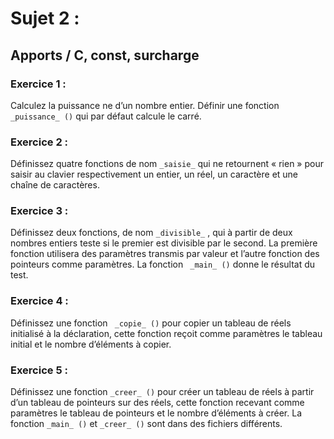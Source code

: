 # Sujet 2 :

## Apports / C, const, surcharge

### Exercice 1 :

Calculez la puissance ne d’un nombre entier. Définir une fonction ` _puissance_ ()` qui par défaut
calcule le carré.

### Exercice 2 :

Définissez quatre fonctions de nom `_saisie_` qui ne retournent « rien » pour saisir au clavier
respectivement un entier, un réel, un caractère et une chaîne de caractères.

### Exercice 3 :

Définissez deux fonctions, de nom `_divisible_` , qui à partir de deux nombres entiers teste si le
premier est divisible par le second. La première fonction utilisera des paramètres transmis par
valeur et l’autre fonction des pointeurs comme paramètres. La fonction ` _main_ ()` donne le
résultat du test.

### Exercice 4 :

Définissez une fonction ` _copie_ ()` pour copier un tableau de réels initialisé à la déclaration, cette
fonction reçoit comme paramètres le tableau initial et le nombre d’éléments à copier.

### Exercice 5 :

Définissez une fonction `_creer_ ()` pour créer un tableau de réels à partir d’un tableau de
pointeurs sur des réels, cette fonction recevant comme paramètres le tableau de pointeurs et le
nombre d’éléments à créer.
La fonction `_main_ ()` et `_creer_ ()` sont dans des fichiers différents.


